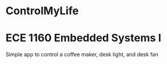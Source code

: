 # ControlMyLife
# ECE 1160 Embedded Systems I

Simple app to control a coffee maker, desk light, and desk fan
